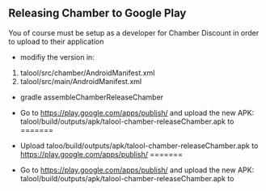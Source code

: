 
## Releasing Chamber to Google Play

You of course must be setup as a developer for Chamber Discount in order to upload to their application

* modifiy the version in:
 1. talool/src/chamber/AndroidManifest.xml
 2. talool/src/main/AndroidManifest.xml
* gradle assembleChamberReleaseChamber

* Go to https://play.google.com/apps/publish/ and upload the new APK: <br/>talool/build/outputs/apk/talool-chamber-releaseChamber.apk to 
=======
* Upload taloo/build/outputs/apk/talool-chamber-releaseChamber.apk to https://play.google.com/apps/publish/
=======
* Go to https://play.google.com/apps/publish/ and upload the new APK: <br/>talool/build/outputs/apk/talool-chamber-releaseChamber.apk to 
